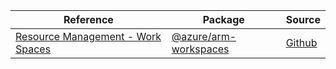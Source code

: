 | Reference | Package | Source |
|---|---|---|
|[Resource Management - Work Spaces](arm-workspaces-readme)|[@azure/arm-workspaces](https://www.npmjs.com/package/@azure/arm-workspaces)|[Github](https://github.com/Azure/azure-sdk-for-js/blob/main/sdk/machinelearning/arm-workspaces)|
